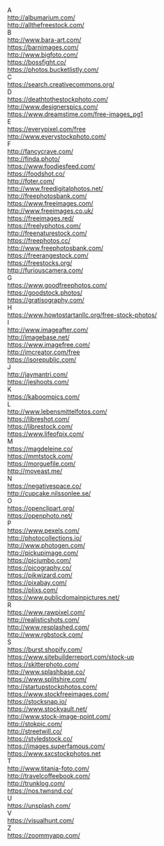 A<br>
http://albumarium.com/<br>
http://allthefreestock.com/<br>
B<br>
http://www.bara-art.com/<br>
https://barnimages.com/<br>
http://www.bigfoto.com/<br>
https://bossfight.co/<br>
https://photos.bucketlistly.com/<br>
C<br>
https://search.creativecommons.org/<br>
D<br>
https://deathtothestockphoto.com/<br>
http://www.designerspics.com/<br>
https://www.dreamstime.com/free-images_pg1<br>
E<br>
https://everypixel.com/free<br>
http://www.everystockphoto.com/<br>
F<br>
http://fancycrave.com/<br>
http://finda.photo/<br>
https://www.foodiesfeed.com/<br>
https://foodshot.co/<br>
http://foter.com/<br>
http://www.freedigitalphotos.net/<br>
http://freephotosbank.com/<br>
https://www.freeimages.com/<br>
http://www.freeimages.co.uk/<br>
https://freeimages.red/<br>
https://freelyphotos.com/<br>
http://freenaturestock.com/<br>
https://freephotos.cc/<br>
http://www.freephotosbank.com/<br>
https://freerangestock.com/<br>
https://freestocks.org/<br>
http://furiouscamera.com/<br>
G<br>
https://www.goodfreephotos.com/<br>
https://goodstock.photos/<br>
https://gratisography.com/<br>
H<br>
https://www.howtostartanllc.org/free-stock-photos/<br>
I<br>
http://www.imageafter.com/<br>
http://imagebase.net/<br>
https://www.imagefree.com/<br>
http://imcreator.com/free<br>
https://isorepublic.com/<br>
J<br>
http://jaymantri.com/<br>
https://jeshoots.com/<br>
K<br>
https://kaboompics.com/<br>
L<br>
http://www.lebensmittelfotos.com/<br>
https://libreshot.com/<br>
https://librestock.com/<br>
https://www.lifeofpix.com/<br>
M<br>
https://magdeleine.co/<br>
https://mmtstock.com/<br>
https://morguefile.com/<br>
http://moveast.me/<br>
N<br>
https://negativespace.co/<br>
http://cupcake.nilssonlee.se/<br>
O<br>
https://openclipart.org/<br>
https://openphoto.net/<br>
P<br>
https://www.pexels.com/<br>
http://photocollections.io/<br>
http://www.photogen.com/<br>
http://pickupimage.com/<br>
https://picjumbo.com/<br>
https://picography.co/<br>
https://pikwizard.com/<br>
https://pixabay.com/<br>
https://plixs.com/<br>
https://www.publicdomainpictures.net/<br>
R<br>
https://www.rawpixel.com/<br>
http://realisticshots.com/<br>
http://www.resplashed.com/<br>
http://www.rgbstock.com/<br>
S<br>
https://burst.shopify.com/<br>
https://www.sitebuilderreport.com/stock-up<br>
https://skitterphoto.com/<br>
http://www.splashbase.co/<br>
https://www.splitshire.com/<br>
http://startupstockphotos.com/<br>
https://www.stockfreeimages.com/<br>
https://stocksnap.io/<br>
https://www.stockvault.net/<br>
http://www.stock-image-point.com/<br>
http://stokpic.com/<br>
http://streetwill.co/<br>
https://styledstock.co/<br>
https://images.superfamous.com/<br>
https://www.sxcstockphotos.net<br>
T<br>
http://www.titania-foto.com/<br>
http://travelcoffeebook.com/<br>
http://trunklog.com/<br>
https://nos.twnsnd.co/<br>
U<br>
https://unsplash.com/<br>
V<br>
https://visualhunt.com/<br>
Z<br>
https://zoommyapp.com/<br>
